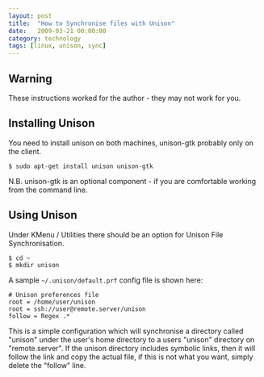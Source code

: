```yaml
---
layout: post
title:  "How to Synchronise files with Unison"
date:   2009-03-21 00:00:00
category: technology
tags: [linux, unison, sync]
---
```


## Warning

These instructions worked for the author - they may not work for you.

## Installing Unison

You need to install unison on both machines, unison-gtk probably only on the client.

<!--more-->

    $ sudo apt-get install unison unison-gtk

N.B. unison-gtk is an optional component - if you are comfortable working from the command line.

## Using Unison

Under KMenu / Utilities there should be an option for Unison File Synchronisation.

    $ cd ~
    $ mkdir unison

A sample `~/.unison/default.prf` config file is shown here:

    # Unison preferences file
    root = /home/user/unison
    root = ssh://user@remote.server/unison
    follow = Regex .*

This is a simple configuration which will synchronise a directory called "unison" under the user's home directory to a users "unison" directory on "remote.server".  If the unison directory includes symbolic links, then it will follow the link and copy the actual file, if this is not what you want, simply delete the "follow" line.

